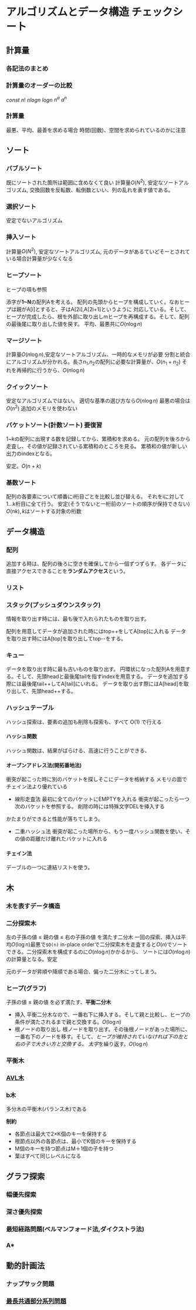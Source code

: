 # アルゴリズムとデータ構造 チェックシート

## 計算量
### 各記法のまとめ
### 計算量のオーダーの比較
$`const`$ $`n!`$ $`nlogn`$ $`logn`$ $`n^a`$ $`a^n`$
### 計算量
最悪、平均、最善を求める場合
時間(回数)、空間を求められているのかに注意
## ソート
### バブルソート
既にソートされた箇所は範囲に含めなくて良い
計算量$`O(N^2)`$, 安定なソートアルゴリズム, 交換回数を反転数、転倒数といい、列の乱れを表す値である。
### 選択ソート
安定でないアルゴリズム
### 挿入ソート
計算量$`O(N^2)`$, 安定なソートアルゴリズム, 元のデータがあるていどそーとされている場合計算量が少なくなる
### ヒープソート
ヒープの項も参照

添字が**1~N**の配列Aを考える。
配列の先頭からヒープを構成していく。なおヒープは親がA[i]とすると、子はA[2i],A[2i+1]というように
対応している。そして、ヒープが完成したら、根を外部に取り出しmヒープを再構成する。そして、配列の最後尾に取り出した値を戻す。
平均、最悪共に$`O(n\log n)`$

### マージソート
計算量$`O(n\log n)`$,安定なソートアルゴリズム、一時的なメモリが必要
分割と統合にアルゴリズムが分かれる。長さ$`n_1`$,$`n_2`$の配列に必要な計算量が、$`O(n_1+n_2)`$
それを再帰的に行うから、$`O(n\log n)`$
### クイックソート
安定なアルゴリズムではない。
適切な基準の選び方なら$`O(n\log n)`$
最悪の場合は$`O(n^2)`$
追加のメモリを使わない
### バケットソート(計数ソート) 要復習
1~kの配列に出現する数を記録してから、累積和を求める。
元の配列を後ろから走査し、その値が記録されている累積和のところを見る。
累積和の値が新しい出力のindexとなる。

安定。$`O(n+k)`$
### 基数ソート
配列の各要素について順番にi桁目ごとを比較し並び替える。
それをiに対して1...k桁目に全て行う。
安定(そうでないと一桁前のソートの順序が保持できない)
$`O(nk),k`$はソートする対象の桁数

## データ構造

### 配列
追加する時は、配列の後ろに空きを確保してから一個ずつずらす。
各データに直接アクセスできることを**ランダムアクセス**という。
### リスト
### スタック(プッシュダウンスタック)
情報を取り出す時には、最も後で入れられたものを取り出す。

配列を用意してデータが追加された時にはtop++をしてA[top]に入れる
データを取り出す時にはA[top]を取り出してtop--をする。

### キュー
データを取り出す時に最も古いものを取り出す。
円環状になった配列Aを用意する。そして、先頭headと最後尾tailを指すindexを用意する。
データを追加する際には最後尾tail++してA[tail]にいれる。
データを取り出す際にはA[head]を取り出して、先頭head++する。

### ハッシュテーブル
ハッシュ探索は、要素の追加も削除も探索も、すべて O(1) で行える
#### ハッシュ関数
ハッシュ関数は、結果がばらける、高速に行うことができる、
#### オープンアドレス法(開拓番地法)
衝突が起こった時に別のバケットを探しそこにデータを格納する
メモリの面でチェイン法より優れている
- 線形走査法
最初に全てのバケットにEMPTYを入れる
衝突が起こったら一つ次のバケットを参照する。
削除の時には特殊文字DELを挿入する

かたまりができると性能が落ちてしまう。
- 二重ハッシュ法
衝突が起こった場所から、もう一度ハッシュ関数を使い、その値の距離だけ離れたバケットに入れる

####  チェイン法
デーブルの一つに連結リストを使う。

## 木
### 木を表すデータ構造
### 二分探索木
左の子孫の値 ≤ 親の値 ≤ 右の子孫の値
を満たす二分木
一回の探索、挿入は平均$`O(\log n)`$最悪で`$O(n)`
in-place orderで二分探索木を走査すると$`O(n)`$でソートできる。二分探索木を構成するのに$`O(n\log n)`$かかるから、
ソートには$`O(n\log n)`$の計算量となる。安定

元のデータが昇順や降順である場合、偏った二分木にってしまう。
### ヒープ(グラフ)
子孫の値 ≤ 親の値 を必ず満たす、**平衡二分木**
- 挿入
平衡二分木なので、一番右下に挿入する。そして親と比較し、ヒープの条件が満たされるまで親と交換する。$`O(\log n)`$
- 根ノードの取り出し
根ノードを取り出す。その後根ノードがあった場所に、一番右下のノードを移す。そして、*ヒープが維持されていなければ下の左と右の子で大きい方と交換する。*
*太字*を繰り返す。$`O(\log n)`$


### 平衡木
### [AVL木](https://daeudaeu.com/avl_tree/)
### b木
多分木の平衡木(バランス木)である

**制約**
- 各節点は最大で2×K個のキーを保持する
- 根節点以外の各節点は、最小でK個のキーを保持する
- M個のキーを持つ節点はM＋1個の子を持つ
- 葉はすべて同じレベルになる

## グラフ探索
### 幅優先探索
### 深さ優先探索
### 最短経路問題(ベルマンフォード法,ダイクストラ法)
### A*

## 動的計画法
### ナップサック問題
### [最長共通部分系列問題](https://naoya-2.hatenadiary.org/entry/20090328/1238251033)

